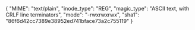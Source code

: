 {
  "MIME": "text/plain",
  "inode_type": "REG",
  "magic_type": "ASCII text, with CRLF line terminators",
  "mode": "-rwxrwxrwx",
  "sha1": "86f6d42cc7389e38952ed741bface73a2c755119"
}
